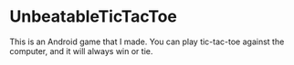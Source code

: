 # UnbeatableTicTacToe
This is an Android game that I made. You can play tic-tac-toe against the computer, and it will always win or tie.

